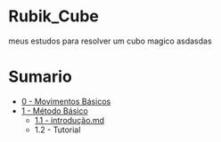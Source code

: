 # Rubik_Cube
meus estudos para resolver um cubo magico
asdasdas

# Sumario
 - [0 - Movimentos Básicos](0%20-%20Movimentos%20Básicos.md)
 - [1 - Método Básico](1%20-%20Método%20Básico)
   - [1.1 - introdução.md](1%20-%20Método%20Básico/1.1%20-%20introdução.md)
   - 1.2 - Tutorial

